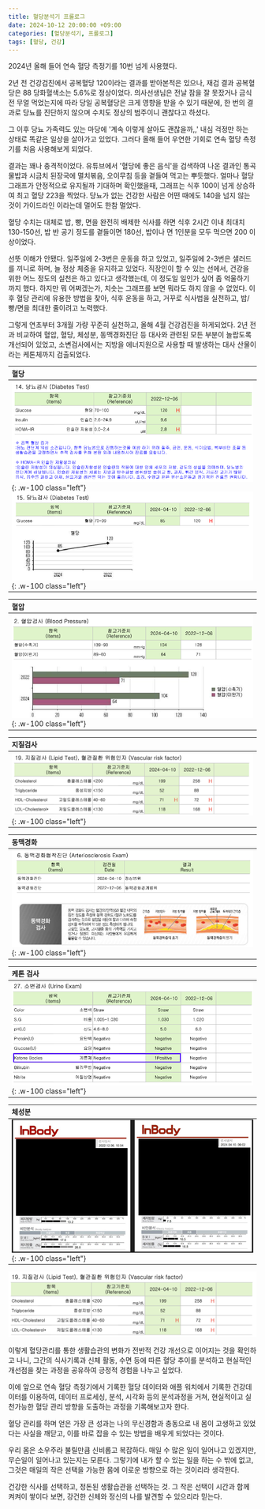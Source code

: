 ```yaml
---
title: 혈당분석기 프롤로그
date: 2024-10-12 20:00:00 +09:00
categories: [혈당분석기, 프롤로그]
tags: [혈당, 건강]
---
```





2024년 올해 들어 연속 혈당 측정기를 10번 넘게 사용했다. 

2년 전 건강검진에서 공복혈당 120이라는 결과를 받아본적은 있으나, 재검 결과 공복혈당은 88 당화혈색소는 5.6%로 정상이었다. 의사선생님은  전날 잠을 잘 못잤거나 금식 전 무얼 먹었는지에 따라 당일 공복혈당은 크게 영향을 받을 수 있기 때문에, 한 번의 결과로 당뇨를 진단하지 않으며 수치도 정상의 범주이니 괜찮다고 하셨다.

그 이후 당뇨 가족력도 있는 마당에 '계속 이렇게 살아도 괜찮을까,,' 내심 걱정만 하는 상태로 똑같은 일상을 살아가고 있었다. 그러다 올해 들어 우연한 기회로 연속 혈당 측정기를 처음 사용해보게 되었다.

결과는 꽤나 충격적이었다. 유튜브에서 '혈당에 좋은 음식'을 검색하여 나온 결과인 통곡물밥과 시금치 된장국에 멸치볶음, 오이무침 등을 곁들여 먹고는 뿌듯했다. 얼마나 혈당 그래프가 안정적으로 유지될까 기대하며 확인했을때, 그래프는 식후 100이 넘게 상승하여 최고 혈당 223을 찍었다. 당뇨가 없는 건강한 사람은 어떤 때에도 140을 넘지 않는 것이 가이드라인 이라는데 멀어도 한참 멀었다.

혈당 수치는 대체로 밥, 빵, 면을 완전히 배제한 식사를 하면 식후 2시간 이내 최대치 130-150선, 밥 반 공기 정도를 곁들이면 180선, 밥이나 면 1인분을 모두 먹으면 200 이상이었다.

선뜻 이해가 안됐다. 일주일에 2-3번은 운동을 하고 있었고, 일주일에 2-3번은 샐러드를 끼니로 하며, 늘 정상 체중을 유지하고 있었다. 직장인이 할 수 있는 선에서, 건강을 위한 어느 정도의 실천은 하고 있다고 생각했는데, 이 정도일 일인가 싶어 좀 억울하기 까지 했다. 하지만 뭐 어쩌겠는가, 치솟는 그래프를 보면 뭐라도 하지 않을 수 없었다. 이후 혈당 관리에 유용한 방법을 찾아, 식후 운동을 하고, 거꾸로 식사법을 실천하고, 밥/빵/면을 최대한 줄이려고 노력했다.

그렇게 연초부터 3개월 가량 꾸준히 실천하고, 올해 4월 건강검진을 하게되었다. 2년 전과 비교하여 혈압, 혈당, 체성분, 동맥경화진단 등 대사와 관련된 모든 부분이 놀랍도록 개선되어 있었고, 소변검사에서는 지방을 에너지원으로 사용할 때 발생하는 대사 산물이라는 케톤체까지 검출되었다.

|혈당|
|:---|
|![Desktop View](/assets/img/prologue-02.png){: .w-100 class="left"}![Desktop View](/assets/img/prologue-03.png){: .w-100 class="left"}|

|혈압|
|:---|
|![Desktop View](/assets/img/prologue-07.png){: .w-100 class="left"}|

|지질검사|
|:---|
|![Desktop View](/assets/img/prologue-08.png){: .w-100 class="left"}|

|동맥경화|
|:---|
|![Desktop View](/assets/img/prologue-06.png){: .w-100 class="left"}|

|케톤 검사|
|:---|
|![Desktop View](/assets/img/prologue-01.png){: .w-100 class="left"}|

|체성분|
|:---|
|![Desktop View](/assets/img/prologue-04.png){: .w-100 class="left"}|

![alt text](image.png)

이렇게 혈당관리를 통한 생활습관의 변화가 전반적 건강 개선으로 이어지는 것을 확인하고 나니, 그간의 식사기록과 신체 활동, 수면 등에 따른 혈당 추이를 분석하고 현실적인 개선점을 찾는 과정을 공유하여 긍정적 경험을 나누고 싶었다.

이에 앞으로 연속 혈당 측정기에서 기록한 혈당 데이터와 애플 워치에서 기록한 건강데이터를 이용하여, 데이터 프로세싱, 분석, 시각화 등의 분석과정을 거쳐, 현실적이고 실천가능한 혈당 관리 방향을 도출하는 과정을 기록해보고자 한다. 

혈당 관리를 하며 얻은 가장 큰 성과는 나의 무신경함과 충동으로 내 몸이 고생하고 있었다는 사실을 깨닫고, 이를 바로 잡을 수 있는 방법을 배우게 되었다는 것이다.

우리 몸은 소우주라 불릴만큼 신비롭고 복잡하다. 매일 수 많은 일이 일어나고 있겠지만, 무슨일이 일어나고 있는지는 모른다. 그렇기에 내가 할 수 있는 일을 하는 수 밖에 없고, 그것은 매일의 작은 선택을 가능한 몸에 이로운 방향으로 하는 것이리라 생각한다.

건강한 식사를 선택하고, 정돈된 생활습관을 선택하는 것. 그 작은 선택이 시간과 함께 켜켜이 쌓이다 보면, 강건한 신체와 정신의 나를 발견할 수 있으리라 믿는다.